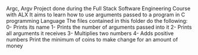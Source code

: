 Argc, Argv
Project done during the Full Stack Software Engineering Course with ALX
It aims to learn how to use arguments passed to a program in C programming Language
The files contained in this folder do the following:
0- Prints its name
1- Prints the number of arguments passed into it
2- Prints all arguments it receives
3- Multiplies two numbers
4- Adds positive numbers
Print the minimum of coins to make change for an amount of money
